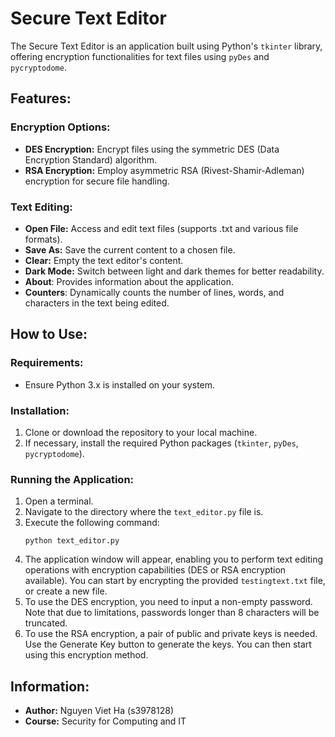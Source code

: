 # Secure Text Editor

The Secure Text Editor is an application built using Python's `tkinter` library, offering encryption functionalities for text files using `pyDes` and `pycryptodome`.

## Features:

### Encryption Options:
- **DES Encryption:** Encrypt files using the symmetric DES (Data Encryption Standard) algorithm.
- **RSA Encryption:** Employ asymmetric RSA (Rivest-Shamir-Adleman) encryption for secure file handling.

### Text Editing:
- **Open File:** Access and edit text files (supports .txt and various file formats).
- **Save As:** Save the current content to a chosen file.
- **Clear:** Empty the text editor's content.
- **Dark Mode:** Switch between light and dark themes for better readability.
- **About**: Provides information about the application.
- **Counters**: Dynamically counts the number of lines, words, and characters in the text being edited.

## How to Use:

### Requirements:
- Ensure Python 3.x is installed on your system.

### Installation:
1. Clone or download the repository to your local machine.
2. If necessary, install the required Python packages (`tkinter`, `pyDes`, `pycryptodome`).

### Running the Application:
1. Open a terminal.
2. Navigate to the directory where the `text_editor.py` file is.
3. Execute the following command:
    ```
    python text_editor.py
    ```
4. The application window will appear, enabling you to perform text editing operations with encryption capabilities (DES or RSA encryption available). You can start by encrypting the provided `testingtext.txt` file, or create a new file.
5. To use the DES encryption, you need to input a non-empty password. Note that due to limitations, passwords longer than 8 characters will be truncated.
6. To use the RSA encryption, a pair of public and private keys is needed. Use the Generate Key button to generate the keys. You can then start using this encryption method.

## Information:
- **Author:** Nguyen Viet Ha (s3978128)
- **Course:** Security for Computing and IT

